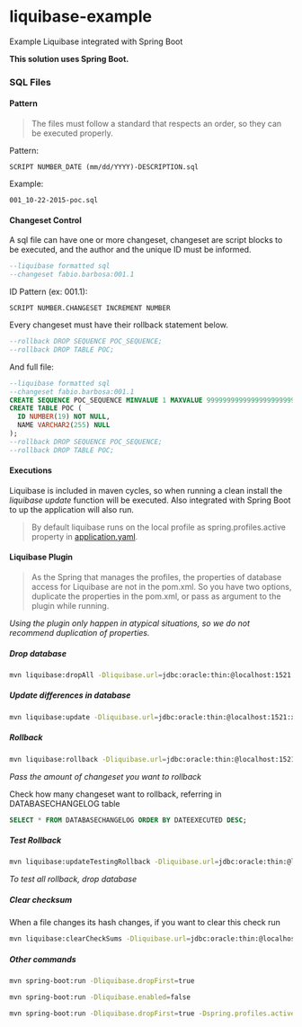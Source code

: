 # liquibase-example
Example Liquibase integrated with Spring Boot

**This solution uses Spring Boot.**

### SQL Files

#### Pattern
> The files must follow a standard that respects an order, so they can be executed properly.

Pattern:
```
SCRIPT NUMBER_DATE (mm/dd/YYYY)-DESCRIPTION.sql
```

Example:
```
001_10-22-2015-poc.sql
```

#### Changeset Control
A sql file can have one or more changeset, changeset are script blocks to be executed, and the author and the unique ID must be informed.

```sql
--liquibase formatted sql
--changeset fabio.barbosa:001.1
```

ID Pattern (ex: 001.1):
```
SCRIPT NUMBER.CHANGESET INCREMENT NUMBER
```

Every changeset must have their rollback statement below.

```sql
--rollback DROP SEQUENCE POC_SEQUENCE;
--rollback DROP TABLE POC;
```

And full file:
```sql
--liquibase formatted sql
--changeset fabio.barbosa:001.1
CREATE SEQUENCE POC_SEQUENCE MINVALUE 1 MAXVALUE 999999999999999999999999999 INCREMENT BY 1 START WITH 1 CACHE 20;
CREATE TABLE POC (
  ID NUMBER(19) NOT NULL,
  NAME VARCHAR2(255) NULL
);
--rollback DROP SEQUENCE POC_SEQUENCE;
--rollback DROP TABLE POC;
```

#### Executions
Liquibase is included in maven cycles, so when running a clean install the *liquibase update* function will be executed. Also integrated with Spring Boot to up the application will also run.

> By default liquibase runs on the local profile as spring.profiles.active property in [application.yaml](https://github.com/gsw-team/liquibase-example/blob/master/src/main/resources/application.yaml).

#### Liquibase Plugin
> As the Spring that manages the profiles, the properties of database access for Liquibase are not in the pom.xml. So you have two options, duplicate the properties in the pom.xml, or pass as argument to the plugin while running.

*Using the plugin only happen in atypical situations, so we do not recommend duplication of properties.*

##### Drop database
```bash
mvn liquibase:dropAll -Dliquibase.url=jdbc:oracle:thin:@localhost:1521:xe -Dliquibase.username=erm_user -Dliquibase.password=erm
```

##### Update differences in database
```bash
mvn liquibase:update -Dliquibase.url=jdbc:oracle:thin:@localhost:1521:xe -Dliquibase.username=erm_user -Dliquibase.password=erm

```

##### Rollback
```bash
mvn liquibase:rollback -Dliquibase.url=jdbc:oracle:thin:@localhost:1521:xe -Dliquibase.username=erm_user -Dliquibase.password=erm -Dliquibase.rollbackCount=1
```

*Pass the amount of changeset you want to rollback*

Check how many changeset want to rollback, referring in DATABASECHANGELOG table
```sql
SELECT * FROM DATABASECHANGELOG ORDER BY DATEEXECUTED DESC;
```

##### Test Rollback
```bash
mvn liquibase:updateTestingRollback -Dliquibase.url=jdbc:oracle:thin:@localhost:1521:xe -Dliquibase.username=erm_user -Dliquibase.password=erm
```

*To test all rollback, drop database*

##### Clear checksum
When a file changes its hash changes, if you want to clear this check run

```bash
mvn liquibase:clearCheckSums -Dliquibase.url=jdbc:oracle:thin:@localhost:1521:xe -Dliquibase.username=erm_user -Dliquibase.password=erm
```

##### Other commands
```bash
mvn spring-boot:run -Dliquibase.dropFirst=true
```

```bash
mvn spring-boot:run -Dliquibase.enabled=false
```

```bash
mvn spring-boot:run -Dliquibase.dropFirst=true -Dspring.profiles.active=dev
```
